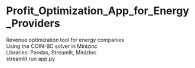 # Profit_Optimization_App_for_Energy_Providers
Revenue optimization tool for energy companies<br />
Using the COIN-BC solver in Minizinc<br />
Libraries: Pandas, Streamlit, Minizinc<br />
streamlit run app.py
